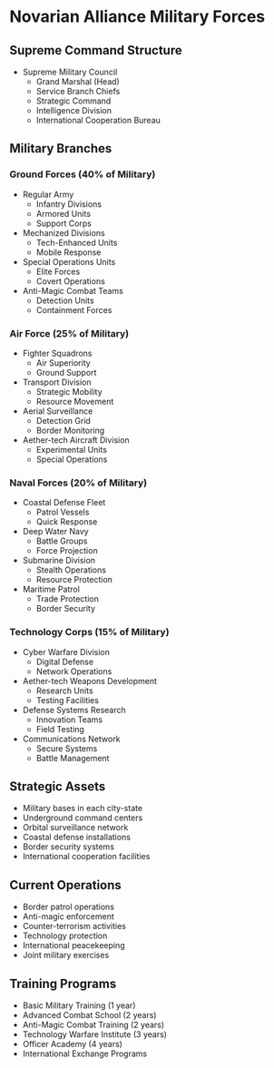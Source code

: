 # Novarian Alliance Military Forces

## Supreme Command Structure
- Supreme Military Council
  - Grand Marshal (Head)
  - Service Branch Chiefs
  - Strategic Command
  - Intelligence Division
  - International Cooperation Bureau

## Military Branches

### Ground Forces (40% of Military)
- Regular Army
  - Infantry Divisions
  - Armored Units
  - Support Corps
- Mechanized Divisions
  - Tech-Enhanced Units
  - Mobile Response
- Special Operations Units
  - Elite Forces
  - Covert Operations
- Anti-Magic Combat Teams
  - Detection Units
  - Containment Forces

### Air Force (25% of Military)
- Fighter Squadrons
  - Air Superiority
  - Ground Support
- Transport Division
  - Strategic Mobility
  - Resource Movement
- Aerial Surveillance
  - Detection Grid
  - Border Monitoring
- Aether-tech Aircraft Division
  - Experimental Units
  - Special Operations

### Naval Forces (20% of Military)
- Coastal Defense Fleet
  - Patrol Vessels
  - Quick Response
- Deep Water Navy
  - Battle Groups
  - Force Projection
- Submarine Division
  - Stealth Operations
  - Resource Protection
- Maritime Patrol
  - Trade Protection
  - Border Security

### Technology Corps (15% of Military)
- Cyber Warfare Division
  - Digital Defense
  - Network Operations
- Aether-tech Weapons Development
  - Research Units
  - Testing Facilities
- Defense Systems Research
  - Innovation Teams
  - Field Testing
- Communications Network
  - Secure Systems
  - Battle Management

## Strategic Assets
- Military bases in each city-state
- Underground command centers
- Orbital surveillance network
- Coastal defense installations
- Border security systems
- International cooperation facilities

## Current Operations
- Border patrol operations
- Anti-magic enforcement
- Counter-terrorism activities
- Technology protection
- International peacekeeping
- Joint military exercises

## Training Programs
- Basic Military Training (1 year)
- Advanced Combat School (2 years)
- Anti-Magic Combat Training (2 years)
- Technology Warfare Institute (3 years)
- Officer Academy (4 years)
- International Exchange Programs
